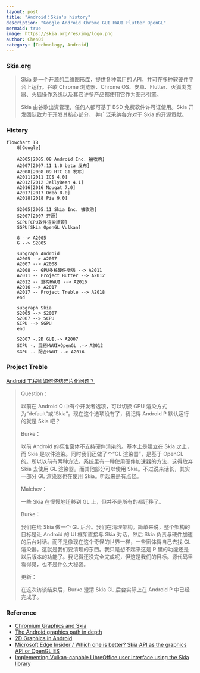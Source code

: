 ```yaml
---
layout: post
title: "Android：Skia's history"
description: "Google Android Chrome GUI HWUI Flutter OpenGL"
mermaid: true
image: https://skia.org/res/img/logo.png
author: ChenQi
category: [Technology, Android]
---
```


### Skia.org

> Skia 是一个开源的二维图形库，提供各种常用的 API，并可在多种软硬件平台上运行。谷歌 Chrome 浏览器、Chrome OS、安卓、Flutter、火狐浏览器、火狐操作系统以及其它许多产品都使用它作为图形引擎。
>
> Skia 由谷歌出资管理，任何人都可基于 BSD 免费软件许可证使用。Skia 开发团队致力于开发其核心部分， 并广泛采纳各方对于 Skia 的开源贡献。

### History

```mermaid
flowchart TB
    G[Google]

    A2005[2005.08 Android Inc. 被收购]
    A2007[2007.11 1.0 beta 发布]
    A2008[2008.09 HTC G1 发布]
    A2011[2011 ICS 4.0]
    A2012[2012 JellyBean 4.1]
    A2016[2016 Nougat 7.0]
    A2017[2017 Oreo 8.0]
    A2018[2018 Pie 9.0]

    S2005[2005.11 Skia Inc. 被收购]
    S2007[2007 开源]
    SCPU[CPU软件渲染瓶颈]
    SGPU[Skia OpenGL Vulkan]

    G --> A2005
    G --> S2005

    subgraph Android
    A2005 --> A2007
    A2007 --> A2008
    A2008 -- GPU多核硬件增强 --> A2011
    A2011 -- Project Butter --> A2012
    A2012 -- 重构HWUI --> A2016
    A2016 --> A2017
    A2017 -- Project Treble --> A2018
    end

    subgraph Skia
    S2005 --> S2007
    S2007 --> SCPU
    SCPU --> SGPU
    end

    S2007 -.2D GUI.-> A2007
    SCPU -. 混搭HWUI+OpenGL .-> A2012
    SGPU -. 配合HWUI .-> A2016
```

### Project Treble

[Android 工程师如何终结碎片化问题？](https://mp.weixin.qq.com/s/DLqHC-sG2brGZ6CzgmFMFw)

> Question：
>
> 以前在 Android O 中有个开发者选项，可以切换 GPU 渲染方式为“default”或“Skia”。现在这个选项没有了，我记得 Android P 默认运行的就是 Skia 吧？
>
> Burke：
>
> 以前 Android 的标准窗体不支持硬件渲染的。基本上是建立在 Skia 之上，而 Skia 是软件渲染。同时我们还做了个“GL 渲染器”，是基于 OpenGL 的。所以以前有两种方法。系统里有一种使用硬件加速器的方法，这得放弃 Skia 去使用 GL 渲染器。而其他部分可以使用 Skia。不过说来话长，其实一部分 GL 渲染器也在使用 Skia。听起来是有点怪。
>
> Malchev：
>
> 一些 Skia 在慢慢地迁移到 GL 上，但并不是所有的都迁移了。
>
> Burke：
>
> 我们在给 Skia 做一个 GL 后台。我们在清理架构。简单来说，整个架构的目标是让 Android 的 UI 框架直接与 Skia 对话，然后 Skia 负责与硬件加速的后台对话。而不是像现在这个奇怪的世界一样，一些窗体得自己去找 GL 渲染器。这就是我们要清理的东西。我只是想不起来这是 P 里的功能还是以后版本的功能了。我记得还没完全完成呢，但这是我们的目标。源代码里看得见，也不是什么大秘密。
>
> 更新：
>
> 在这次访谈结束后，Burke 澄清 Skia GL 后台实际上在 Android P 中已经完成了。

### Reference

+ [Chromium Graphics and Skia](https://www.chromium.org/developers/design-documents/graphics-and-skia)
+ [The Android graphics path in depth](https://elinux.org/images/2/2b/Android_graphics_path--chis_simmonds.pdf)
+ [2D Graphics in Android](http://www.kandroid.org/board/data/board/conference/file_in_body/1/2d-graphics-in-android.pdf)
+ [Microsoft Edge Insider / Which one is better? Skia API as the graphics API or OpenGL ES](https://techcommunity.microsoft.com/t5/discussions/which-one-is-better-skia-api-as-the-graphics-api-or-opengl-es/m-p/1260220)
+ [Implementing Vulkan-capable LibreOffice user interface using the Skia library](https://www.collaboraoffice.com/success-story/implementing-vulkan-capable-libreoffice-user-interface-using-the-skia-library/)
